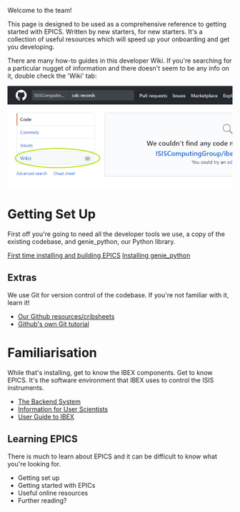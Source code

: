 Welcome to the team!

This page is designed to be used as a comprehensive reference to getting started with EPICS. Written by new starters, for new starters. It's a collection of useful resources which will speed up your onboarding and get you developing. 

There are many how-to guides in this developer Wiki. If you're searching for a particular nugget of information and there doesn't seem to be any info on it, double check the 'Wiki' tab:

![Wiki Search Results](https://raw.githubusercontent.com/ISISComputingGroup/ibex_developers_manual/master/images/wiki_halp.png)



# Getting Set Up

First off you're going to need all the developer tools we use, a copy of the existing codebase, and genie_python, our Python library. 

[First time installing and building EPICS](First-time-installing-and-building-(Windows))
[Installing genie_python](Building-and-installing-genie_python)

## Extras

We use Git for version control of the codebase. If you're not familiar with it, learn it!

- [Our Github resources/cribsheets](Working-with-git-and-github)
- [Github's own Git tutorial](https://try.github.io/levels/1/challenges/2)

# Familiarisation 

While that's installing, get to know the IBEX components. Get to know EPICS. It's the software environment that IBEX uses to control the ISIS instruments. 

- [The Backend System](The-Backend-System)
- [Information for User Scientists](https://github.com/ISISComputingGroup/IBEX/wiki)
- [User Guide to IBEX](https://github.com/ISISComputingGroup/ibex_user_manual/wiki)

## Learning EPICS

There is much to learn about EPICS and it can be difficult to know what you're looking for. 




- Getting set up
- Getting started with EPICs
- Useful online resources
- Further reading?
